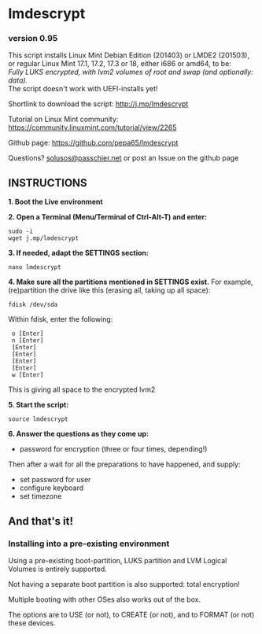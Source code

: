 
# lmdescrypt
### version 0.95

This script installs Linux Mint Debian Edition (201403) or LMDE2 (201503),
or regular Linux Mint 17.1, 17.2, 17.3 or 18, either i686 or amd64, to be:<br>
*Fully LUKS encrypted, with lvm2 volumes of root and swap (and optionally: data).*<br>
The script doesn't work with UEFI-installs yet!

Shortlink to download the script: http://j.mp/lmdescrypt

Tutorial on Linux Mint community: https://community.linuxmint.com/tutorial/view/2265

Github page: https://github.com/pepa65/lmdescrypt

Questions?  solusos@passchier.net or post an Issue on the github page

## INSTRUCTIONS

**1. Boot the Live environment**

**2. Open a Terminal (Menu/Terminal of Ctrl-Alt-T) and enter:**

```
sudo -i
wget j.mp/lmdescrypt
```

**3. If needed, adapt the SETTINGS section:**

```
nano lmdescrypt
```

**4. Make sure all the partitions mentioned in SETTINGS exist.**
For example, (re)partition the drive like this
(erasing all, taking up all space):

```
fdisk /dev/sda
```

Within fdisk, enter the following:
```
 o [Enter]
 n [Enter]
 [Enter]
 [Enter]
 [Enter]
 [Enter]
 w [Enter]
```
This is giving all space to the encrypted lvm2

**5. Start the script:**

```
source lmdescrypt
```

**6. Answer the questions as they come up:**
* password for encryption (three or four times, depending!)

Then after a wait for all the preparations to have happened, and supply:
* set password for user
* configure keyboard
* set timezone

## And that's it!

### Installing into a pre-existing environment

Using a pre-existing boot-partition, LUKS partition and LVM Logical Volumes is entirely supported.

Not having a separate boot partition is also supported: total encryption!

Multiple booting with other OSes also works out of the box.

The options are to USE (or not), to CREATE (or not), and to FORMAT (or not) these devices.
